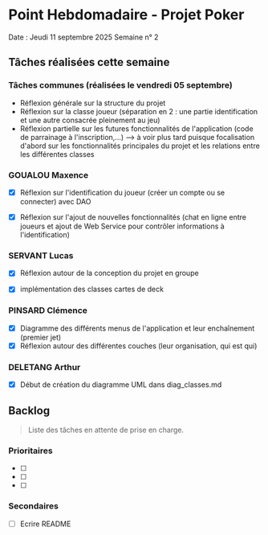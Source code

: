 # Point Hebdomadaire - Projet Poker

Date : Jeudi 11 septembre 2025
Semaine n° 2

## Tâches réalisées cette semaine

### Tâches communes (réalisées le vendredi 05 septembre)

- Réflexion générale sur la structure du projet
- Réflexion sur la classe joueur (séparation en 2 : une partie identification et une autre consacrée pleinement au jeu)
- Réflexion partielle sur les futures fonctionnalités de l'application (code de parrainage à l'inscription,...) --> à voir plus tard puisque focalisation d'abord sur les fonctionnalités principales du projet et les relations entre les différentes classes

### GOUALOU Maxence
- [x] Réflexion sur l'identification du joueur (créer un compte ou se connecter) avec DAO
- [x] Réflexion sur l'ajout de nouvelles fonctionnalités (chat en ligne entre joueurs et ajout de Web Service pour contrôler informations à l'identification)



### SERVANT Lucas

- [x] Réflexion autour de la conception du projet en groupe
- [x] implémentation des classes cartes de deck


### PINSARD Clémence

- [x] Diagramme des différents menus de l'application et leur enchaînement (premier jet)
- [x] Réflexion autour des différentes couches (leur organisation, qui est qui)

### DELETANG Arthur

- [x] Début de création du diagramme UML dans diag_classes.md


## Backlog

> Liste des tâches en attente de prise en charge.

### Prioritaires

- [ ] 
- [ ] 
- [ ] 

### Secondaires

- [ ] Ecrire README